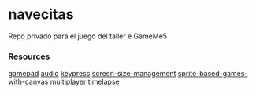 navecitas
=========

Repo privado para el juego del taller e GameMe5

### Resources
[gamepad](http://html5gamepad.com/)
[audio](http://forestmist.org/share/web-audio-api-demo/)
[keypress](http://dmauro.github.io/Keypress/)
[screen-size-management](http://html5hub.com/screen-size-management-in-mobile-html5-games/)
[sprite-based-games-with-canvas](http://jlongster.com/Making-Sprite-based-Games-with-Canvas)
[multiplayer](http://flippinawesome.org/2013/09/30/building-multiplayer-games-with-node-js-and-socket-io/)
[timelapse](http://greweb.me/2013/09/timelapse/)
